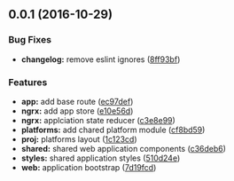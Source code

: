 <a name="0.0.1"></a>
## 0.0.1 (2016-10-29)


### Bug Fixes

* **changelog:** remove eslint ignores ([8ff93bf](https://github.com/DeviantJS/angular-seed-ultimate/commit/8ff93bf))


### Features

* **app:** add base route ([ec97def](https://github.com/DeviantJS/angular-seed-ultimate/commit/ec97def))
* **ngrx:** add app store ([e10e56d](https://github.com/DeviantJS/angular-seed-ultimate/commit/e10e56d))
* **ngrx:** applciation state reducer ([c3e8e99](https://github.com/DeviantJS/angular-seed-ultimate/commit/c3e8e99))
* **platforms:** add chared platform module ([cf8bd59](https://github.com/DeviantJS/angular-seed-ultimate/commit/cf8bd59))
* **proj:** platforms layout ([1c123cd](https://github.com/DeviantJS/angular-seed-ultimate/commit/1c123cd))
* **shared:** shared web application components ([c36deb6](https://github.com/DeviantJS/angular-seed-ultimate/commit/c36deb6))
* **styles:** shared application styles ([510d24e](https://github.com/DeviantJS/angular-seed-ultimate/commit/510d24e))
* **web:** application bootstrap ([7d19fcd](https://github.com/DeviantJS/angular-seed-ultimate/commit/7d19fcd))



